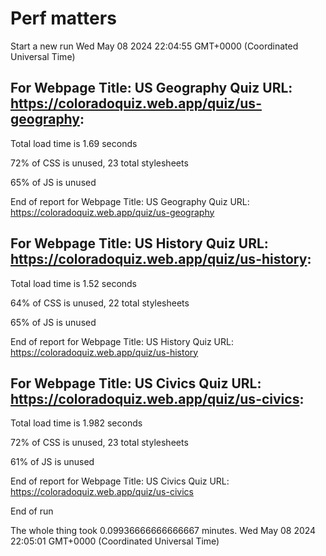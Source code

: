 # Perf matters


Start a new run
Wed May 08 2024 22:04:55 GMT+0000 (Coordinated Universal Time)








## For Webpage Title: US Geography Quiz URL: https://coloradoquiz.web.app/quiz/us-geography: 


Total load time is 1.69 seconds


72% of CSS is unused, 23 total stylesheets


65% of JS is unused


End of report for Webpage Title: US Geography Quiz URL: https://coloradoquiz.web.app/quiz/us-geography




## For Webpage Title: US History Quiz URL: https://coloradoquiz.web.app/quiz/us-history: 


Total load time is 1.52 seconds


64% of CSS is unused, 22 total stylesheets


65% of JS is unused


End of report for Webpage Title: US History Quiz URL: https://coloradoquiz.web.app/quiz/us-history




## For Webpage Title: US Civics Quiz URL: https://coloradoquiz.web.app/quiz/us-civics: 


Total load time is 1.982 seconds


72% of CSS is unused, 23 total stylesheets


61% of JS is unused


End of report for Webpage Title: US Civics Quiz URL: https://coloradoquiz.web.app/quiz/us-civics


End of run


The whole thing took 0.09936666666666667 minutes.
Wed May 08 2024 22:05:01 GMT+0000 (Coordinated Universal Time)




